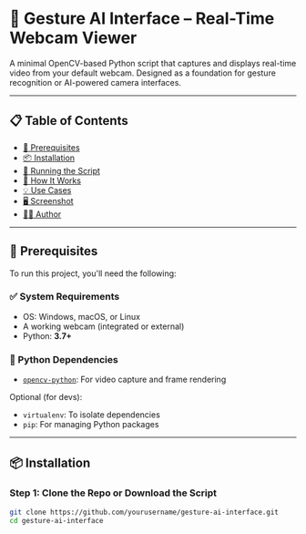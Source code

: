# 🎥 Gesture AI Interface – Real-Time Webcam Viewer

A minimal OpenCV-based Python script that captures and displays real-time video from your default webcam. Designed as a foundation for gesture recognition or AI-powered camera interfaces.

---

## 📋 Table of Contents

- [🔧 Prerequisites](#-prerequisites)
- [📦 Installation](#-installation)
- [🚀 Running the Script](#-running-the-script)
- [🧠 How It Works](#-how-it-works)
- [💡 Use Cases](#-use-cases)
- [🖥️ Screenshot](#️-screenshot)
- [👨‍💻 Author](#-author)

---

## 🔧 Prerequisites

To run this project, you'll need the following:

### ✅ System Requirements

- OS: Windows, macOS, or Linux
- A working webcam (integrated or external)
- Python: **3.7+**

### 🐍 Python Dependencies

- [`opencv-python`](https://pypi.org/project/opencv-python/): For video capture and frame rendering

Optional (for devs):
- `virtualenv`: To isolate dependencies
- `pip`: For managing Python packages

---

## 📦 Installation

### Step 1: Clone the Repo or Download the Script

```bash
git clone https://github.com/yourusername/gesture-ai-interface.git
cd gesture-ai-interface
